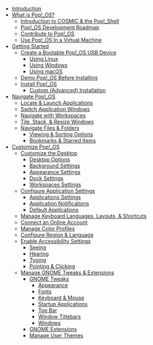- [Introduction](README.md)
- [What is Pop!_OS?]()
    - [Introduction to COSMIC & the Pop!\_Shell]()
    - [Pop!_OS Development Roadmap]()
    - [Contribute to Pop!_OS]()
    - [Use Pop!_OS In a Virtual Machine]()
- [Getting Started](getting-started/getting-started.md)
    - [Create a Bootable Pop!_OS USB Device](getting-started/create-bootable-media/create-bootable-usb.md)
        - [Using Linux](getting-started/create-bootable-media/bootable-usb-using-linux.md)
        - [Using Windows](getting-started/create-bootable-media/bootable-usb-using-windows.md)
        - [Using macOS](getting-started/create-bootable-media/bootable-usb-using-macos.md)
    - [Demo Pop!_OS Before Installing]()
    - [Install Pop!\_OS](getting-started/installation/installation.md)
        - [Custom (Advanced) Installation]()
- [Navigate Pop!_OS](navigate-pop/navigate-pop.md)
    - [Locate & Launch Applications](navigate-pop/launching-applications.md)
    - [Switch Application Windows](navigate-pop/switching-apps.md)
    - [Navigate with Workspaces](navigate-pop/using-workspaces.md)
    - [Tile, Stack, & Resize Windows](navigate-pop/tiling-stacking-windows.md)
    - [Navigate Files & Folders](navigate-pop/navigate-files-folders.md)
        - [Viewing & Sorting Options](navigate-pop/viewing-sorting-options.md)
        - [Bookmarks & Starred Items](navigate-pop/bookmarks-starred-items.md)
- [Customize Pop!\_OS](customize-pop/customize-pop.md)
    - [Customize the Desktop](customize-pop/customize-desktop.md)
        - [Desktop Options](customize-pop/desktop-options.md)
        - [Background Settings](customize-pop/background-settings.md)
        - [Appearance Settings](customize-pop/appearance-settings.md)
        - [Dock Settings](customize-pop/dock-settings.md)
        - [Workspaces Settings](customize-pop/workspace-settings.md)
    - [Configure Application Settings](customize-pop/application-settings.md)
        - [Applications Settings](customize-pop/applications-menu.md)
        - [Application Notifications](customize-pop/application-notifications.md)
        - [Default Applications](customize-pop/default-applications.md)
    - [Manage Keyboard Languages, Layouts, & Shortcuts](customize-pop/keyboard-settings.md)
    - [Connect an Online Account](customize-pop/online-accounts.md)
    - [Manage Color Profiles](customize-pop/color-profiles.md)
    - [Configure Region & Language](customize-pop/region-language.md)
    - [Enable Accessibility Settings](customize-pop/accessibility-settings.md)
        - [Seeing](customize-pop/accessibility-seeing.md)
        - [Hearing](customize-pop/accessibility-hearing.md)
        - [Typing](customize-pop/accessibility-typing.md)
        - [Pointing & Clicking](customize-pop/pointing-clicking.md)
    - [Manage GNOME Tweaks & Extensions](customize-pop/gnome-tweaks-extensions/gnome-tweaks-extensions.md)
        - [GNOME Tweaks](customize-pop/gnome-tweaks-extensions/gnome-tweaks.md)
            - [Appearance](customize-pop/gnome-tweaks-extensions/gnome-tweaks-appearance.md)
            - [Fonts](customize-pop/gnome-tweaks-extensions/gnome-tweaks-fonts.md)
            - [Keyboard & Mouse](customize-pop/gnome-tweaks-extensions/gnome-tweaks-keyboard-mouse.md)
            - [Startup Applications](customize-pop/gnome-tweaks-extensions/gnome-tweaks-startup-applications.md)
            - [Top Bar](customize-pop/gnome-tweaks-extensions/gnome-tweaks-topbar.md)
            - [Window Titlebars](customize-pop/gnome-tweaks-extensions/gnome-tweaks-window-titlebars.md)
            - [Windows](customize-pop/gnome-tweaks-extensions/gnome-tweaks-windows.md)
        - [GNOME Extensions](customize-pop/gnome-tweaks-extensions/gnome-extensions.md)
        - [Manage User Themes](customize-pop/gnome-tweaks-extensions/user-themes.md)